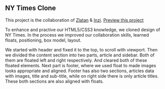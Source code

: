 ## NY Times Clone

This project is the collaboration of [Zlatan](https://github.com/zlayabekrija) & [Inzi](https://github.com/inhaq). [Preview this project](https://zlayabekrija.github.io/ny-times-clone/)

To enhance and practive our HTML5/CSS3 knowledge, we cloned design of NY Times. In the process we improved our collaboration skills, learned floats, positioning, box model, layout.

We started with header and fixed it to the top, to scroll with viewport. Then we divided the content section into two parts, article and sidebar. Both of them are floated left and right respectively. And cleared both of these floated elements. Next part is footer, where we used float to made images looks appropriate and aligned. Footer has also two sections, articles data with images, title and sub-title, while on right side there is only article titles. These both sections are also aligned with floats.



